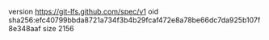 version https://git-lfs.github.com/spec/v1
oid sha256:efc40799bbda8721a734f3b4b29fcaf472e8a78be66dc7da925b107f8e348aaf
size 2156
